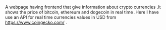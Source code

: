 A webpage having frontend that give information about crypto currencies .It shows the price of bitcoin, ethereum and dogecoin in real time .Here I have use an API for real time currencies values in USD from
https://www.coingecko.com/ .
